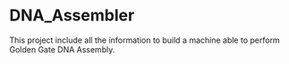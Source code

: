 # DNA_Assembler
This project include all the information to build a machine able to perform Golden Gate DNA Assembly.
